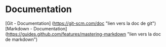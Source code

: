 Documentation
==
[Git - Documentation] (https://git-scm.com/doc "lien vers la doc de git")
[Markdown - Documentation] (https://guides.github.com/features/mastering-markdown "lien vers la doc de markdown")

